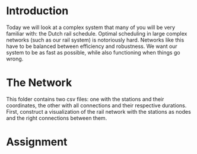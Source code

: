 # Introduction
Today we will look at a complex system that many of you will be very familiar with: the Dutch rail schedule. Optimal scheduling in large complex networks (such as our rail system) is notoriously hard. Networks like this have to be balanced between efficiency and robustness. We want our system to be as fast as possible, while also functioning when things go wrong.

# The Network
This folder contains two csv files: one with the stations and their coordinates, the other with all connections and their respective durations. First, construct a visualization of the rail network with the stations as nodes and the right connections between them.

# Assignment
